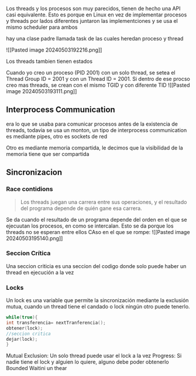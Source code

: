 Los threads y los procesos son muy parecidos, tienen de hecho una API casi equivalente. Esto es porque en Linux en vez de implementar procesos y threads por lados diferentes juntaron las implementciones y se usa el mismo scheduler para ambos

hay una clase padre llamada task de las cuales heredan proceso y thread

![[Pasted image 20240503192216.png]]

Los threads tambien tienen estados


Cuando yo creo un proceso (PID 2001) con un solo thread, se setea el Thread Group ID = 2001 y con un Thread ID = 2001. Si dentro de ese procso creo mas threads, se crean con el mismo TGID y con diferente TID ![[Pasted image 20240503193111.png]]


## Interprocess Communication
era lo que se usaba para comunicar procesos antes de la existencia de threads, todavia se usa un monton, un tipo de interprocess communication es mediante pipes, otro es sockets de red

Otro es mediante memoria compartida, le decimos que la visibilidad de la memoria tiene que ser compartida


## Sincronizacion
### Race contidions
>Los threads juegan una carrera entre sus operaciones, y el
resultado del programa depende de quién gane esa carrera.

Se da cuando el resultado de un programa depende del orden en el que se ejecuutan los procesos, en como se intercalan. 
Esto se da porque los threads no se esperan entre ellos 
CAso en el que se rompe:
![[Pasted image 20240503195140.png]]


### Seccion Crítica 
Una seccion criticia es una seccion del codigo donde solo puede haber un thread en ejecución a la vez 


### Locks
Un lock es una variable que permite la sincronización mediante la
exclusión mutua, cuando un thread tiene el candado o lock ningún
otro puede tenerlo.

```c
while(true){
int transferencia= nextTranferencia();
obtener(lock);
//seccion critica
dejar(lock);
}
```
Mutual Exclusion: Un solo thread puede usar el lock a la vez
Progress: Si nadie tiene el lock y alguien lo quiere, alguno debe poder obtenerlo
Bounded Waitini un thear